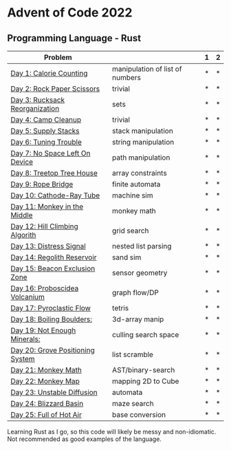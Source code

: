 # Advent of Code 2022

## Programming Language - Rust



| Problem |                                 | 1 | 2 |
| --- |---------------------------------|---|---|
| [Day 1: Calorie Counting](https://adventofcode.com/2022/day/1) | manipulation of list of numbers | * | * |
| [Day 2: Rock Paper Scissors ](https://adventofcode.com/2022/day/2)| trivial                         | * | * |
| [Day 3: Rucksack Reorganization ](https://adventofcode.com/2022/day/3)| sets                            | * | * |
| [Day 4: Camp Cleanup](https://adventofcode.com/2022/day/4)  | trivial                         | * | * |
| [Day 5: Supply Stacks](https://adventofcode.com/2022/day/5)  | stack manipulation              | * | * |
| [Day 6: Tuning Trouble](https://adventofcode.com/2022/day/6)  | string manipulation             | * | * |
| [Day 7: No Space Left On Device](https://adventofcode.com/2022/day/7)  | path manipulation               | * | * |
| [Day 8: Treetop Tree House ](https://adventofcode.com/2022/day/8)  | array constraints               | * | * | 
| [Day 9: Rope Bridge  ](https://adventofcode.com/2022/day/9)  | finite automata                 | * | * |
| [Day 10: Cathode-Ray Tube](https://adventofcode.com/2022/day/10)  | machine sim                     | * | * |
| [Day 11: Monkey in the Middle](https://adventofcode.com/2022/day/11)  | monkey math                     | * | * |
| [Day 12: Hill Climbing Algorith ](https://adventofcode.com/2022/day/12)  | grid search                     | * | * |
| [Day 13: Distress Signal ](https://adventofcode.com/2022/day/13)  | nested list parsing             | * | * |
| [Day 14: Regolith Reservoir](https://adventofcode.com/2022/day/14)  | sand sim                        | * | * |
| [Day 15: Beacon Exclusion Zone ](https://adventofcode.com/2022/day/15)  | sensor geometry                 | * | * |
| [Day 16: Proboscidea Volcanium](https://adventofcode.com/2022/day/16)  | graph flow/DP                   | * | * |
| [Day 17: Pyroclastic Flow ](https://adventofcode.com/2022/day/17)  | tetris                          | * | * |
| [Day 18: Boiling Boulders: ](https://adventofcode.com/2022/day/18)  | 3d-array manip                  | * | * |
| [Day 19: Not Enough Minerals: ](https://adventofcode.com/2022/day/19)  | culling search space            | * | * |
| [Day 20: Grove Positioning System ](https://adventofcode.com/2022/day/20)  | list scramble                   | * | * |
| [Day 21: Monkey Math  ](https://adventofcode.com/2022/day/21)  | AST/binary-search               | * | * |
| [Day 22: Monkey Map ](https://adventofcode.com/2022/day/22)  | mapping 2D to Cube              | * | * |
| [Day 23: Unstable Diffusion ](https://adventofcode.com/2022/day/23)  | automata                        | * | * |
| [Day 24: Blizzard Basin  ](https://adventofcode.com/2022/day/24)  | maze search                     | * | * |
| [Day 25: Full of Hot Air](https://adventofcode.com/2022/day/25)  | base conversion                 | * | * |

Learning Rust as I go, so this code will likely be messy and non-idiomatic. Not recommended as good examples of the language.

